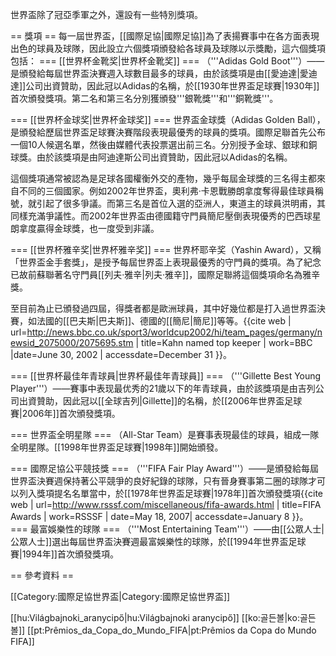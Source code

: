 世界盃除了冠亞季軍之外，還設有一些特別獎項。

== 獎項 ==
每一屆世界盃，[[國際足協|國際足協]]為了表揚賽事中在各方面表現出色的球員及球隊，因此設立六個獎項頒發給各球員及球隊以示獎勵，這六個獎項包括：
=== [[世界杯金靴奖|世界杯金靴奖]] ===
（'''Adidas Gold Boot'''）——是頒發給每屆世界盃決賽週入球數目最多的球員，由於該獎項是由[[愛迪達|愛迪達]]公司出資贊助，因此冠以Adidas的名稱，於[[1930年世界盃足球賽|1930年]]首次頒發獎項。第二名和第三名分別獲頒發'''銀靴獎'''和'''銅靴獎'''。

=== [[世界杯金球奖|世界杯金球奖]] ===
世界盃金球獎（Adidas Golden Ball），是頒發給歷屆世界盃足球賽決賽階段表現最優秀的球員的獎項。國際足聯首先公布一個10人候選名單，然後由媒體代表投票選出前三名。分別授予金球、銀球和銅球獎。由於該獎項是由阿迪達斯公司出資贊助，因此冠以Adidas的名稱。

這個獎項通常被認為是足球各國權衡外交的產物，幾乎每屆金球獎的三名得主都來自不同的三個國家。例如2002年世界盃，奧利弗·卡恩戰勝朗拿度奪得最佳球員稱號，就引起了很多爭議。而第三名是首位入選的亞洲人，東道主的球員洪明甫，其同樣充滿爭議性。而2002年世界盃由德國籍守門員簡尼壓倒表現優秀的巴西球星朗拿度贏得金球獎，也一度受到非議。

=== [[世界杯雅辛奖|世界杯雅辛奖]] ===
世界杯耶辛奖（Yashin Award），又稱「世界盃金手套獎」，是授予每屆世界盃上表現最優秀的守門員的獎項。為了紀念已故前蘇聯著名守門員[[列夫·雅辛|列夫·雅辛]]，國際足聯將這個獎項命名為雅辛獎。

至目前為止已頒發過四屆，得獎者都是歐洲球員，其中好幾位都是打入過世界盃決賽，如法國的[[巴夫斯|巴夫斯]]、德國的[[簡尼|簡尼]]等等。<ref>{{cite web |
 url=http://news.bbc.co.uk/sport3/worldcup2002/hi/team_pages/germany/newsid_2075000/2075695.stm |
 title=Kahn named top keeper | work=BBC |date=June 30, 2002 | accessdate=December 31  }}</ref>。

=== [[世界杯最佳年青球員|世界杯最佳年青球員]] ===
（'''Gillette Best Young Player'''）——賽事中表现最优秀的21歲以下的年青球員，由於該獎項是由吉列公司出資贊助，因此冠以[[全球吉列|Gillette]]的名稱，於[[2006年世界盃足球賽|2006年]]首次頒發獎項<ref name="RSSSF FIFA awards" />。

=== 世界盃全明星隊 ===
（All-Star Team）是賽事表現最佳的球員，組成一隊全明星隊。[[1998年世界盃足球賽|1998年]]開始頒發。

=== 國際足協公平競技獎 ===
（'''FIFA Fair Play Award'''）——是頒發給每屆世界盃決賽週保持著公平競爭的良好紀錄的球隊，只有晉身賽事第二圈的球隊才可以列入獎項提名名單當中，於[[1978年世界盃足球賽|1978年]]首次頒發獎項<ref name="RSSSF FIFA awards">{{cite web |
 url=http://www.rsssf.com/miscellaneous/fifa-awards.html |
 title=FIFA Awards |
 work=RSSSF | date=May 18, 2007| accessdate=January 8 }}</ref>。
=== 最富娛樂性的球隊 ===
（'''Most Entertaining Team'''）——由[[公眾人士|公眾人士]]選出每屆世界盃決賽週最富娛樂性的球隊，於[[1994年世界盃足球賽|1994年]]首次頒發獎項。

== 參考資料 ==
<references />
</div>

[[Category:國際足協世界盃|Category:國際足協世界盃]]

[[hu:Világbajnoki_aranycipő|hu:Világbajnoki aranycipő]]
[[ko:골든볼|ko:골든볼]]
[[pt:Prêmios_da_Copa_do_Mundo_FIFA|pt:Prêmios da Copa do Mundo FIFA]]